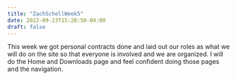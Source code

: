 ```yaml
---
title: "ZachSchellWeek5"
date: 2022-09-23T15:28:50-04:00
draft: false
---
```

<html>
<head>
</head>
<body>
<p>
This week we got personal contracts done and laid out our roles as what we will do on the site so that everyone is involved and we are organized. I will do the Home and Downloads page and feel confident doing those pages and the navigation. 

</p>
</body>
</html>
